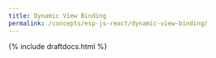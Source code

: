 ```yaml
---
title: Dynamic View Binding
permalink: /concepts/esp-js-react/dynamic-view-binding/
---
```


{% include draftdocs.html %}

